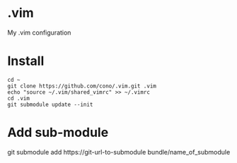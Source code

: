 # .vim

My .vim configuration

# Install

```shell
cd ~
git clone https://github.com/cono/.vim.git .vim
echo "source ~/.vim/shared_vimrc" >> ~/.vimrc
cd .vim
git submodule update --init
```

# Add sub-module

git submodule add https://git-url-to-submodule bundle/name_of_submodule
